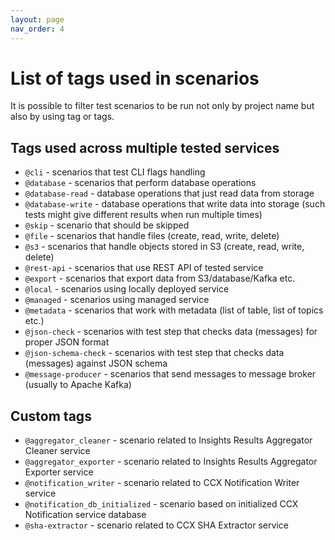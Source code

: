 ```yaml
---
layout: page
nav_order: 4
---
```


# List of tags used in scenarios

It is possible to filter test scenarios to be run not only by project name but
also by using tag or tags.

## Tags used across multiple tested services

* `@cli` - scenarios that test CLI flags handling
* `@database` - scenarios that perform database operations
* `@database-read` - database operations that just read data from storage
* `@database-write` - database operations that write data into storage (such tests might give different results when run multiple times)
* `@skip` - scenario that should be skipped
* `@file` - scenarios that handle files (create, read, write, delete)
* `@s3` - scenarios that handle objects stored in S3 (create, read, write, delete)
* `@rest-api` - scenarios that use REST API of tested service
* `@export` - scenarios that export data from S3/database/Kafka etc.
* `@local` - scenarios using locally deployed service
* `@managed` - scenarios using managed service
* `@metadata` - scenarios that work with metadata (list of table, list of topics etc.)
* `@json-check` - scenarios with test step that checks data (messages) for proper JSON format
* `@json-schema-check` - scenarios with test step that checks data (messages) against JSON schema
* `@message-producer` - scenarios that send messages to message broker (usually to Apache Kafka)

## Custom tags

* `@aggregator_cleaner` - scenario related to Insights Results Aggregator Cleaner service
* `@aggregator_exporter` - scenario related to Insights Results Aggregator Exporter service 
* `@notification_writer` - scenario related to CCX Notification Writer service
* `@notification_db_initialized` - scenario based on initialized CCX Notification service database
* `@sha-extractor` - scenario related to CCX SHA Extractor service

